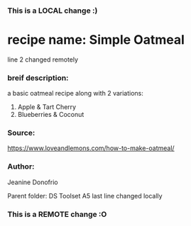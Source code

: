 ### This is a LOCAL change :)

# recipe name: Simple Oatmeal
line 2 changed remotely 

### breif description: 
a basic oatmeal recipe along with 2 variations: 
1. Apple  & Tart Cherry
2. Blueberries & Coconut

### Source: 
https://www.loveandlemons.com/how-to-make-oatmeal/

### Author: 
Jeanine Donofrio


Parent folder: DS Toolset A5
last line changed locally
### This is a REMOTE change :O 
